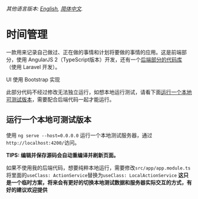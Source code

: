 *其他语言版本: [English](README.en.md), [简体中文](README.md).*

# 时间管理

一款用来记录自己做过、正在做的事情和计划将要做的事情的应用。这是前端部分，使用 AngularJS 2（TypeScript版本）开发，还有一个[后端部分的代码库](../../../TimeManage-Laravel)（使用 Laravel 开发）。

UI 使用 Bootstrap 实现

此部分代码不经过修改无法独立运行，如想本地运行测试，请看下面[运行一个本地可测试版本](#运行一个本地可测试版本)，需要配合后端代码一起才能运行。

## 运行一个本地可测试版本
使用 `ng serve --host=0.0.0.0` 运行一个本地测试服务器，通过 `http://localhost:4200/`访问。

**TIPS: 编辑并保存源码会自动重编译并刷新页面。**

如果不使用我的后端代码，想要纯粹本地运行，需要修改`src/app/app.module.ts`将里面的`useClass: ActionService`替换为`useClass: LocalActionService`  **这只是一个临时方案，将来会有更好的切换本地测试数据和服务器实际交互的方式，有好的建议欢迎提供**


